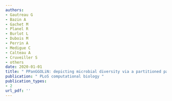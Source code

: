```yaml
---
authors: 
- Gautreau G 
- Bazin A 
- Gachet M 
- Planel R 
- Burlot L 
- Dubois M 
- Perrin A 
- Medigue C 
- Calteau A 
- Cruveiller S 
- others  
date: 2020-01-01
title: " PPanGGOLiN: depicting microbial diversity via a partitioned pangenome graph "
publication: " PLoS computational biology "
publication_types:
- 2
url_pdf: ''
---
```

